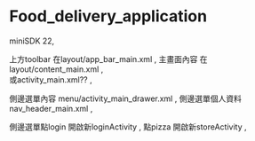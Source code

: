 # Food_delivery_application

miniSDK 22,

上方toolbar 在layout/app_bar_main.xml ,
主畫面內容 在layout/content_main.xml  ,   
  或activity_main.xml?? , 
  
側邊選單內容 menu/activity_main_drawer.xml  ,
側邊選單個人資料 nav_header_main.xml ,
  
側邊選單點login 開啟新loginActivity ,
點pizza 開啟新storeActivity ,
